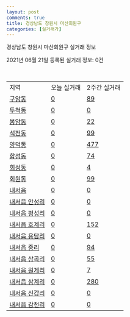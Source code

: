 ```yaml
---
layout: post
comments: true
title: 경상남도 창원시 마산회원구
categories: [실거래가]
---
```


경상남도 창원시 마산회원구 실거래 정보

2021년 06월 21일 등록된 실거래 정보: 0건

<script type="text/javascript">
  google.charts.load('current', {'packages':['corechart']});
  google.charts.setOnLoadCallback(drawChart);

  function drawChart() {
    var data = google.visualization.arrayToDataTable([['거래일', '매매', '전월세', '전매'], ['2021-02', 171, 110, 0], ['2021-03', 222, 122, 0], ['2021-04', 213, 110, 0], ['2021-05', 262, 76, 0], ['2021-06', 132, 34, 0]]);

    var options = {
      title: '최근 유형별 거래량 추이',
      legend: { position: 'bottom' }
    };

    var chart = new google.visualization.LineChart(document.getElementById('columnchart_material'));
    chart.draw(data, (options));
  }
</script>

<div id="columnchart_material" style="width: 450px; margin-left: -35px"></div>
<br>
<table class="sortable">
  <tr>
    <td>지역</td>
    <td>오늘 실거래</td>
    <td>2주간 실거래</td>
  </tr>

  
  <tr class="item">
    <td><a href="4812710100.html">구암동</a></td>
    <td><a href="4812710100.html">0</a></td>
    <td><a href="4812710100.html">89</a></td>
  </tr>
    

  <tr class="item">
    <td><a href="4812710200.html">두척동</a></td>
    <td><a href="4812710200.html">0</a></td>
    <td><a href="4812710200.html">0</a></td>
  </tr>
    

  <tr class="item">
    <td><a href="4812710300.html">봉암동</a></td>
    <td><a href="4812710300.html">0</a></td>
    <td><a href="4812710300.html">22</a></td>
  </tr>
    

  <tr class="item">
    <td><a href="4812710400.html">석전동</a></td>
    <td><a href="4812710400.html">0</a></td>
    <td><a href="4812710400.html">99</a></td>
  </tr>
    

  <tr class="item">
    <td><a href="4812710500.html">양덕동</a></td>
    <td><a href="4812710500.html">0</a></td>
    <td><a href="4812710500.html">477</a></td>
  </tr>
    

  <tr class="item">
    <td><a href="4812710600.html">합성동</a></td>
    <td><a href="4812710600.html">0</a></td>
    <td><a href="4812710600.html">74</a></td>
  </tr>
    

  <tr class="item">
    <td><a href="4812710700.html">회성동</a></td>
    <td><a href="4812710700.html">0</a></td>
    <td><a href="4812710700.html">4</a></td>
  </tr>
    

  <tr class="item">
    <td><a href="4812710800.html">회원동</a></td>
    <td><a href="4812710800.html">0</a></td>
    <td><a href="4812710800.html">99</a></td>
  </tr>
    

  <tr class="item">
    <td><a href="4812725000.html">내서읍</a></td>
    <td><a href="4812725000.html">0</a></td>
    <td><a href="4812725000.html">0</a></td>
  </tr>
    

  <tr class="item">
    <td><a href="4812725021.html">내서읍 안성리</a></td>
    <td><a href="4812725021.html">0</a></td>
    <td><a href="4812725021.html">0</a></td>
  </tr>
    

  <tr class="item">
    <td><a href="4812725022.html">내서읍 평성리</a></td>
    <td><a href="4812725022.html">0</a></td>
    <td><a href="4812725022.html">0</a></td>
  </tr>
    

  <tr class="item">
    <td><a href="4812725023.html">내서읍 호계리</a></td>
    <td><a href="4812725023.html">0</a></td>
    <td><a href="4812725023.html">152</a></td>
  </tr>
    

  <tr class="item">
    <td><a href="4812725024.html">내서읍 용담리</a></td>
    <td><a href="4812725024.html">0</a></td>
    <td><a href="4812725024.html">0</a></td>
  </tr>
    

  <tr class="item">
    <td><a href="4812725025.html">내서읍 중리</a></td>
    <td><a href="4812725025.html">0</a></td>
    <td><a href="4812725025.html">94</a></td>
  </tr>
    

  <tr class="item">
    <td><a href="4812725026.html">내서읍 상곡리</a></td>
    <td><a href="4812725026.html">0</a></td>
    <td><a href="4812725026.html">55</a></td>
  </tr>
    

  <tr class="item">
    <td><a href="4812725027.html">내서읍 원계리</a></td>
    <td><a href="4812725027.html">0</a></td>
    <td><a href="4812725027.html">7</a></td>
  </tr>
    

  <tr class="item">
    <td><a href="4812725028.html">내서읍 삼계리</a></td>
    <td><a href="4812725028.html">0</a></td>
    <td><a href="4812725028.html">280</a></td>
  </tr>
    

  <tr class="item">
    <td><a href="4812725029.html">내서읍 신감리</a></td>
    <td><a href="4812725029.html">0</a></td>
    <td><a href="4812725029.html">0</a></td>
  </tr>
    

  <tr class="item">
    <td><a href="4812725030.html">내서읍 감천리</a></td>
    <td><a href="4812725030.html">0</a></td>
    <td><a href="4812725030.html">0</a></td>
  </tr>
    


</table>


    